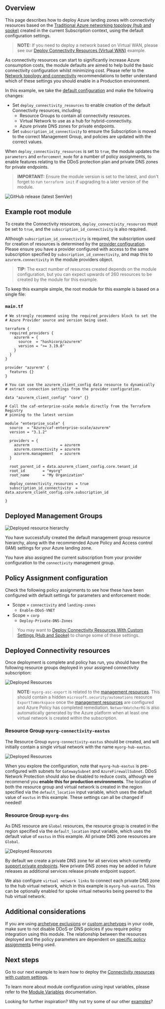 <!-- markdownlint-disable first-line-h1 -->
## Overview

This page describes how to deploy Azure landing zones with connectivity resources based on the [Traditional Azure networking topology (hub and spoke)][wiki_connectivity_resources_hub_and_spoke] created in the current Subscription context, using the default configuration settings.

> **NOTE:**
> If you need to deploy a network based on Virtual WAN, please see our [Deploy Connectivity Resources (Virtual WAN)][wiki_deploy_virtual_wan_resources] example.

As connectivity resources can start to significantly increase Azure consumption costs, the module defaults are aimed to help build the basic connectivity configuration whilst minimizing cost.
Please refer to the [Network topology and connectivity][alz_connectivity] recommendations to better understand which of these settings you should enable in a Production environment.

In this example, we take the [default configuration][wiki_deploy_default_configuration] and make the following changes:

- Set `deploy_connectivity_resources` to enable creation of the default Connectivity resources, including:
  - Resource Groups to contain all connectivity resources.
  - Virtual Network to use as a hub for hybrid-connectivity.
  - Azure private DNS zones for private endpoints.
- Set `subscription_id_connectivity` to ensure the Subscription is moved to the correct Management Group, and policies are updated with the correct values.

When `deploy_connectivity_resources` is set to `true`, the module updates the `parameters` and `enforcement_mode` for a number of policy assignments, to enable features relating to the DDoS protection plan and private DNS zones for private endpoints.

<!-- Some private DNS zones for private endpoints are bound to a specific Azure Region.
By default, the module will use the location set for connectivity resources, or the `default_location` value (`eastus`), in order of precedence.
To add more locations, simply add them to the `configure_connectivity_resources.settings.dns.config.private_link_locations` value.
This must be in the short format (`uksouth`), and not DisplayName (`UK South`). -->

> **IMPORTANT:**
> Ensure the module version is set to the latest, and don't forget to run `terraform init` if upgrading to a later version of the module.

![GitHub release (latest SemVer)](https://img.shields.io/github/v/release/Azure/terraform-azurerm-caf-enterprise-scale?style=flat&logo=github)

## Example root module

To create the Connectivity resources, `deploy_connectivity_resources` must be set to `true`, and the `subscription_id_connectivity` is also required.

Although `subscription_id_connectivity` is required, the subscription used for creation of resources is determined by the [provider configuration][wiki_provider_configuration].
Please ensure you have a provider configured with access to the same subscription specified by `subscription_id_connectivity`, and map this to `azurerm.connectivity` in the module providers object.

> **TIP:**
> The exact number of resources created depends on the module configuration, but you can expect upwards of 260 resources to be created by the module for this example.

To keep this example simple, the root module for this example is based on a single file:

### `main.tf`

```hcl
# We strongly recommend using the required_providers block to set the
# Azure Provider source and version being used.

terraform {
  required_providers {
    azurerm = {
      source  = "hashicorp/azurerm"
      version = ">= 3.19.0"
    }
  }
}

provider "azurerm" {
  features {}
}

# You can use the azurerm_client_config data resource to dynamically
# extract connection settings from the provider configuration.

data "azurerm_client_config" "core" {}

# Call the caf-enterprise-scale module directly from the Terraform Registry
# pinning to the latest version

module "enterprise_scale" {
  source  = "Azure/caf-enterprise-scale/azurerm"
  version = "3.1.2"

  providers = {
    azurerm              = azurerm
    azurerm.connectivity = azurerm
    azurerm.management   = azurerm
  }

  root_parent_id = data.azurerm_client_config.core.tenant_id
  root_id        = "myorg"
  root_name      = "My Organization"

  deploy_connectivity_resources = true
  subscription_id_connectivity  = data.azurerm_client_config.core.subscription_id

}
```

## Deployed Management Groups

![Deployed resource hierarchy](media/examples-deploy-connectivity-core.png)

You have successfully created the default management group resource hierarchy, along with the recommended Azure Policy and Access control (IAM) settings for your Azure landing zone.

You have also assigned the current subscription from your provider configuration to the `connectivity` management group.

## Policy Assignment configuration

Check the following policy assignments to see how these have been configured with default settings for parameters and enforcement mode:

- Scope = `connectivity` and `landing-zones`
  - `Enable-DDoS-VNET`
- Scope = `corp`
  - `Deploy-Private-DNS-Zones`

> You may want to [Deploy Connectivity Resources With Custom Settings (Hub and Spoke)][wiki_deploy_connectivity_resources_custom] to change some of these settings.

## Deployed Connectivity resources

Once deployment is complete and policy has run, you should have the following resource groups deployed in your assigned connectivity subscription:

![Deployed Resources](media/examples-deploy-connectivity-rsgs.png)

> **NOTE:**
> `myorg-asc-export` is related to the [management resources][wiki_management_resources].
> This should contain a hidden `microsoft.security/automations` resource `ExportToWorkspace` once the [management resources][wiki_management_resources] are configured and Azure Policy has completed remediation.
> `NetworkWatcherRG` is also automatically generated by the Azure platform when at least one virtual network is created within the subscription.

### Resource Group `myorg-connectivity-eastus`

The Resource Group `myorg-connectivity-eastus` should be created, and will initially contain a single virtual network with the name `myorg-hub-eastus`.

![Deployed Resources](media/examples-deploy-connectivity-rsg.png)

When you explore the configuration, note that `myorg-hub-eastus` is pre-configured with subnets for `GatewaySubnet` and `AzureFirewallSubnet`.
DDoS Network Protection should also be disabled to reduce costs, although we recommend you **enable this for production environments**.
The location of both the resource group and virtual network is created in the region specified via the `default_location` input variable, which uses the default value of `eastus` in this example.
These settings can all be changed if needed!

### Resource Group `myorg-dns`

As DNS resource are `Global` resources, the resource group is created in the region specified via the `default_location` input variable, which uses the default value of `eastus` in this example.
All private DNS zone resources are `Global`.

![Deployed Resources](media/examples-deploy-connectivity-dns-rsg.png)

By default we create a private DNS zone for all services which currently [support private endpoints][azure_private_endpoint_support].
New private DNS zones may be added in future releases as additional services release private endpoint support.

We also configure `virtual network links` to connect each private DNS zone to the hub virtual network, which in this example is `myorg-hub-eastus`.
This can be optionally enabled for spoke virtual networks being peered to the hub virtual network.

## Additional considerations

If you are using [archetype exclusions][wiki_archetype_exclusions] or [custom archetypes][wiki_custom_archetypes] in your code, make sure to not disable DDoS or DNS policies if you require policy integration using this module.
The relationship between the resources deployed and the policy parameters are dependent on [specific policy assignments](#policy-assignment-configuration) being used.

## Next steps

Go to our next example to learn how to deploy the [Connectivity resources with custom settings][wiki_deploy_connectivity_resources_custom].

To learn more about module configuration using input variables, please refer to the [Module Variables][wiki_module_variables] documentation.

Looking for further inspiration? Why not try some of our other [examples][wiki_examples]?

[//]: # "************************"
[//]: # "INSERT LINK LABELS BELOW"
[//]: # "************************"

[alz_connectivity]: https://learn.microsoft.com/azure/cloud-adoption-framework/ready/landing-zone/design-area/network-topology-and-connectivity "Network topology and connectivity for Azure landing zones on the Cloud Adoption Framework."

[azure_private_endpoint_support]: https://learn.microsoft.com/azure/private-link/private-endpoint-dns#azure-services-dns-zone-configuration "Azure services DNS zone configuration"

[wiki_module_variables]:                     %5BUser-Guide%5D-Module-Variables "Wiki - Module Variables"
[wiki_provider_configuration]:               %5BUser-Guide%5D-Provider-Configuration "Wiki - Provider Configuration"
[wiki_connectivity_resources_hub_and_spoke]: %5BUser-Guide%5D-Connectivity-Resources#traditional-azure-networking-topology-hub-and-spoke "Wiki - Connectivity Resources - Traditional Azure networking topology (hub and spoke)"
[wiki_deploy_connectivity_resources_custom]: %5BExamples%5D-Deploy-Connectivity-Resources-With-Custom-Settings "Wiki - Deploy Connectivity Resources With Custom Settings (Hub and Spoke)"
[wiki_deploy_virtual_wan_resources]:         %5BExamples%5D-Deploy-Virtual-WAN-Resources "Wiki - Deploy Connectivity Resources (Virtual WAN)"
[wiki_examples]:                             Examples "Wiki - Examples"
[wiki_management_resources]:                 %5BUser-Guide%5D-Management-Resources "Wiki - Management Resources"
[wiki_deploy_default_configuration]:         %5BExamples%5D-Deploy-Default-Configuration "Wiki - Deploy Default Configuration"
[wiki_archetype_exclusions]:                 %5BExamples%5D-Expand-Built-in-Archetype-Definitions#to-enable-the-exclusion-function "Wiki - Expand Built-in Archetype Definitions # To enable the exclusion function"
[wiki_custom_archetypes]:                    %5BUser-Guide%5D-Archetype-Definitions "[User Guide] Archetype Definitions"
